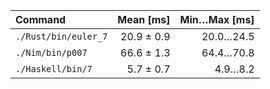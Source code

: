 | Command | Mean [ms] | Min…Max [ms] |
|:---|---:|---:|
| `./Rust/bin/euler_7` | 20.9 ± 0.9 | 20.0…24.5 |
| `./Nim/bin/p007` | 66.6 ± 1.3 | 64.4…70.8 |
| `./Haskell/bin/7` | 5.7 ± 0.7 | 4.9…8.2 |
